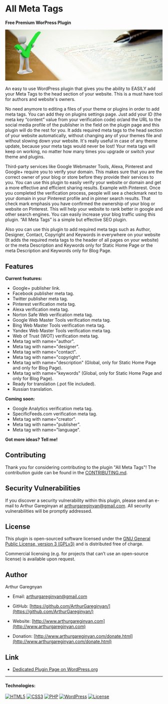 # All Meta Tags

**Free Premium WorPress Plugin**

![screenshot](https://github.com/ArthurGareginyan/all-meta-tags/blob/master/assets/banner-772x250.png)

An easy to use WordPress plugin that gives you the ability to EASILY add your Meta Tags to the head section of your website. This is a must have tool for authors and website's owners.

No need anymore to editing a files of your theme or plugins in order to add meta tags. You can add they on plugins settings page. Just add your ID (the meta key “content” value from your verification code) or/and the URL to the social media profile of the publisher in the field on the plugin page and this plugin will do the rest for you. It adds required meta tags to the head section of your website automatically, without changing any of your themes file and without slowing down your website. It's really useful in case of any theme update, because your meta tags would never be lost! Your meta tags will keep on working, no matter how many times you upgrade or switch your theme and plugins.

Third-party services like Google Webmaster Tools, Alexa, Pinterest and Google+ require you to verify your domain. This makes sure that you are the correct owner of your blog or store before they provide their services to you. You can use this plugin to easily verify your website or domain and get a more effective and efficient sharing results. Example with Pinterest. Once you completed the verification process, people will see a checkmark next to your domain in your Pinterest profile and in pinner search results. That check mark emphasis you have confirmed the ownership of your blog or website on Pinterest. This will help your website to rank better in google and other search engines. You can easily increase your blog traffic using this plugin. “All Meta Tags” is a simple but effective SEO plugin.

Also you can use this plugin to add required meta tags such as Author, Designer, Contact, Copyright and Keywords in everywhere on your website (It adds the required meta tags to the header of all pages on your website) or the meta Description and Keywords only for Static Home Page or the meta Description and Keywords only for Blog Page.


## Features

**Current features:**

* Google+ publisher link.
* Facebook publisher meta tag.
* Twitter publisher meta tag.
* Pinterest verification meta tag.
* Alexa verification meta tag.
* Norton Safe Web verification meta tag.
* Google Web Master Tools verification meta tag.
* Bing Web Master Tools verification meta tag.
* Yandex Web Master Tools verification meta tag.
* Web of Trust (WOT) verification meta tag.
* Meta tag with name="author".
* Meta tag with name="designer".
* Meta tag with name="contact".
* Meta tag with name="copyright".
* Meta tag with name="description" (Global, only for Static Home Page and only for Blog Page).
* Meta tag with name="keywords" (Global, only for Static Home Page and only for Blog Page).
* Ready for translation (.pot file included).
* Russian translation.

**Coming soon:**

* Google Analytics verification meta tag.
* SpecificFeeds.com verification meta tag.
* Meta tag with name="creator".
* Meta tag with name="publisher".
* Meta tag with name="language".

**Got more ideas? Tell me!**


## Contributing

Thank you for considering contributing to the plugin "All Meta Tags"! The contribution guide can be found in the [CONTRIBUTING.md](https://github.com/ArthurGareginyan/all-meta-tags/blob/master/CONTRIBUTING.md).


## Security Vulnerabilities

If you discover a security vulnerability within this plugin, please send an e-mail to Arthur Gareginyan at arthurgareginyan@gmail.com. All security vulnerabilities will be promptly addressed.


## License

This plugin is open-sourced software licensed under the [GNU General Public License, version 3 (GPLv3)](http://www.gnu.org/licenses/gpl-3.0.html) and is distributed free of charge.

Commercial licensing (e.g. for projects that can’t use an open-source license) is available upon request.


## Author

Arthur Garegnyan

* Email: arthurgareginyan@gmail.com

* GitHub: [https://github.com/ArthurGareginyan/](https://github.com/ArthurGareginyan/)

* Website: [http://www.arthurgareginyan.com](http://www.arthurgareginyan.com)

* Donation: [http://www.arthurgareginyan.com/donate.html](http://www.arthurgareginyan.com/donate.html)


## Link

* [Dedicated Plugin Page on WordPress.org](https://wordpress.org/plugins/all-meta-tags/)



---
#### Technologies:

[![HTML5](https://cdn4.iconfinder.com/data/icons/flat-brand-logo-2/512/html5-64.png)]()
[![CSS3](https://cdn4.iconfinder.com/data/icons/flat-brand-logo-2/512/css3-64.png)]()
[![PHP](http://php.net/images/logos/php-med-trans-light.gif)]()
[![WordPress](https://cdn2.iconfinder.com/data/icons/publicons/64/wordpress-64.png)](https://wordpress.org)
[![License](http://www.gnu.org/graphics/gplv3-127x51.png)](http://www.gnu.org/licenses/gpl-3.0.html)
